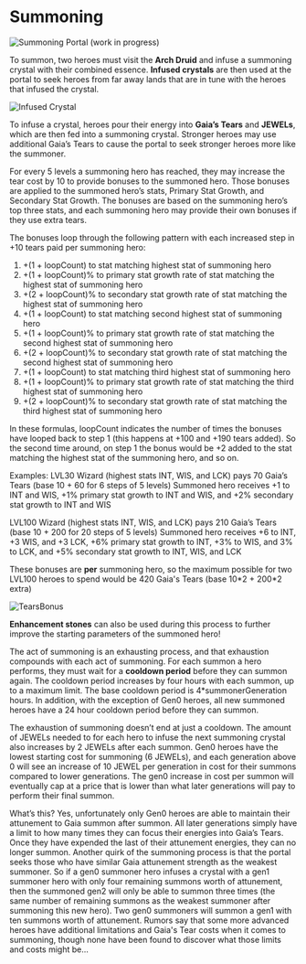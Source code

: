 # Summoning

![Summoning Portal (work in progress)](https://dfk-hv.b-cdn.net/art-assets/portal.gif)

To summon, two heroes must visit the **Arch Druid** and infuse a summoning crystal with their combined essence. **Infused crystals** are then used at the portal to seek heroes from far away lands that are in tune with the heroes that infused the crystal. 

![Infused Crystal](https://dfk-hv.b-cdn.net/art-assets/crystal-yellow.gif)

To infuse a crystal, heroes pour their energy into **Gaia’s Tears** and **JEWELs**, which are then fed into a summoning crystal. Stronger heroes may use additional Gaia’s Tears to cause the portal to seek stronger heroes more like the summoner. 

For every 5 levels a summoning hero has reached, they may increase the tear cost by 10 to provide bonuses to the summoned hero. Those bonuses are applied to the summoned hero’s stats, Primary Stat Growth, and Secondary Stat Growth. The bonuses are based on the summoning hero’s top three stats, and each summoning hero may provide their own bonuses if they use extra tears.

The bonuses loop through the following pattern with each increased step in +10 tears paid per summoning hero:
1. +(1 + loopCount) to stat matching highest stat of summoning hero
2. +(1 + loopCount)% to primary stat growth rate of stat matching the highest stat of summoning hero
3. +(2 + loopCount)% to secondary stat growth rate of stat matching the highest stat of summoning hero
4. +(1 + loopCount) to stat matching second highest stat of summoning hero
5. +(1 + loopCount)% to primary stat growth rate of stat matching the second highest stat of summoning hero
6. +(2 + loopCount)% to secondary stat growth rate of stat matching the second highest stat of summoning hero
7. +(1 + loopCount) to stat matching third highest stat of summoning hero
8. +(1 + loopCount)% to primary stat growth rate of stat matching the third highest stat of summoning hero
9. +(2 + loopCount)% to secondary stat growth rate of stat matching the third highest stat of summoning hero

In these formulas, loopCount indicates the number of times the bonuses have looped back to step 1 (this happens at +100 and +190 tears added). So the second time around, on step 1 the bonus would be +2 added to the stat matching the highest stat of the summoning hero, and so on.

Examples: 
LVL30 Wizard (highest stats INT, WIS, and LCK) pays 70 Gaia’s Tears (base 10 + 60 for 6 steps of 5 levels)
Summoned hero receives +1 to INT and WIS, +1% primary stat growth to INT and WIS, and +2% secondary stat growth to INT and WIS

LVL100 Wizard (highest stats INT, WIS, and LCK) pays 210 Gaia’s Tears (base 10 + 200 for 20 steps of 5 levels)
Summoned hero receives +6 to INT, +3 WIS, and +3 LCK, +6% primary stat growth to INT, +3% to WIS, and 3% to LCK, and +5% secondary stat growth to INT, WIS, and LCK

These bonuses are **per** summoning hero, so the maximum possible for two LVL100 heroes to spend would be 420 Gaia's Tears (base 10\*2 + 200\*2 extra)

![TearsBonus](https://user-images.githubusercontent.com/91647016/136145171-dc6d4256-c1f5-40f6-b8a7-de6d8d46c593.png)

**Enhancement stones** can also be used during this process to further improve the starting parameters of the summoned hero!

The act of summoning is an exhausting process, and that exhaustion compounds with each act of summoning. For each summon a hero performs, they must wait for a **cooldown period** before they can summon again. The cooldown period increases by four hours with each summon, up to a maximum limit. The base cooldown period is 4\*summonerGeneration hours. In addition, with the exception of Gen0 heroes, all new summoned heroes have a 24 hour cooldown period before they can summon. 

The exhaustion of summoning doesn’t end at just a cooldown. The amount of JEWELs needed to for each hero to infuse the next summoning crystal also increases by 2 JEWELs after each summon. Gen0 heroes have the lowest starting cost for summoning (6 JEWELs), and each generation above 0 will see an increase of 10 JEWEL per generation in cost for their summons compared to lower generations. The gen0 increase in cost per summon will eventually cap at a price that is lower than what later generations will pay to perform their final summon.

What’s this? Yes, unfortunately only Gen0 heroes are able to maintain their attunement to Gaia summon after summon. All later generations simply have a limit to how many times they can focus their energies into Gaia’s Tears. Once they have expended the last of their attunement energies, they can no longer summon. Another quirk of the summoning process is that the portal seeks those who have similar Gaia attunement strength as the weakest summoner. So if a gen0 summoner hero infuses a crystal with a gen1 summoner hero with only four remaining summons worth of attunement, then the summoned gen2 will only be able to summon three times (the same number of remaining summons as the weakest summoner after summoning this new hero). Two gen0 summoners will summon a gen1 with ten summons worth of attunement. Rumors say that some more advanced heroes have additional limitations and Gaia's Tear costs when it comes to summoning, though none have been found to discover what those limits and costs might be...
